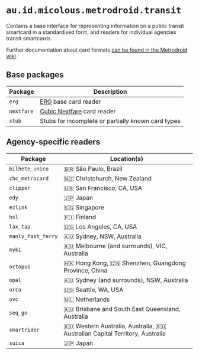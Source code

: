 # `au.id.micolous.metrodroid.transit`

Contains a base interface for representing information on a public transit smartcard in a
standardised form, and readers for individual agencies transit smartcards.

Further documentation about card formats [can be found in the Metrodroid wiki][0].

## Base packages

Package    | Description
---------- | -----------
`erg`      | [ERG][1] base card reader
`nextfare` | [Cubic Nextfare][2] card reader
`stub`     | Stubs for incomplete or partially known card types

## Agency-specific readers

Package            | Location(s)
------------------ | -----------
`bilhete_unico`    | :brazil: São Paulo, Brazil
`chc_metrocard`    | :new_zealand: Christchurch, New Zealand
`clipper`          | :us: San Francisco, CA, USA
`edy`              | :jp: Japan
`ezlink`           | :singapore: Singapore
`hsl`              | :finland: Finland
`lax_tap`          | :us: Los Angeles, CA, USA
`manly_fast_ferry` | :australia: Sydney, NSW, Australia
`myki`             | :australia: Melbourne (and surrounds), VIC, Australia
`octopus`          | :hong_kong: Hong Kong, :cn: Shenzhen, Guangdong Province, China
`opal`             | :australia: Sydney (and surrounds), NSW, Australia
`orca`             | :us: Seattle, WA, USA
`ovc`              | :netherlands: Netherlands
`seq_go`           | :australia: Brisbane and South East Queensland, Australia
`smartrider`       | :australia: Western Australia, Australia, :australia: Australian Capital Territory, Australia
`suica`            | :jp: Japan

[0]: https://github.com/micolous/metrodroid/wiki#card-data-formats
[1]: https://github.com/micolous/metrodroid/wiki/ERG-MFC
[2]: https://github.com/micolous/metrodroid/wiki/Cubic-Nextfare-MFC

